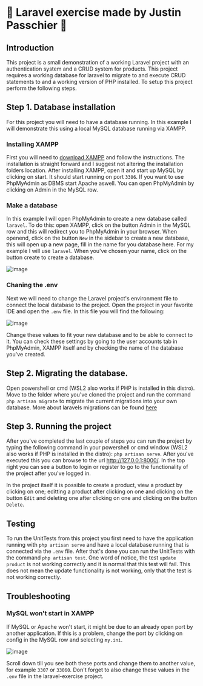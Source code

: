 # 🧱 Laravel exercise made by Justin Passchier 🧱

## Introduction
This project is a small demonstration of a working Laravel project with an authentication system and a CRUD system for products. This project requires a working database for laravel to migrate to and execute CRUD statements to and a working version of PHP installed. To setup this project perform the following steps.

## Step 1. Database installation
For this project you will need to have a database running. In this example I will demonstrate this using a local MySQL database running via XAMPP.

### Installing XAMPP

First you will need to [download XAMPP](https://www.apachefriends.org/index.html) and follow the instructions. The installation is straight forward and I suggest not altering the installation folders location. After installing XAMPP, open it and start up MySQL by clicking on start. It should start running on port `3306`. If you want to use PhpMyAdmin as DBMS start Apache aswell. You can open PhpMyAdmin by clicking on Admin in the MySQL row.

### Make a database

In this example I will open PhpMyAdmin to create a new database called `laravel`. To do this: open XAMPP, click on the button Admin in the MySQL row and this will redirect you to PhpMyAdmin in your browser. When openend, click on the button `New` in the sidebar to create a new database, this will open up a new page, fill in the name for you database here. For my example I will use `laravel`. When you've chosen your name, click on the button create to create a database.

![image](https://user-images.githubusercontent.com/32838627/143496288-d2d00c81-fc73-40a1-9f55-025061a8d541.png)


### Chaning the .env

Next we will need to change the Laravel project's environment file to connect the local database to the project. Open the project in your favorite IDE and open the `.env` file. In this file you will find the following:

![image](https://user-images.githubusercontent.com/32838627/143496035-51fe9b1b-09df-44a1-8711-db18c6ffc67d.png)

Change these values to fit your new database and to be able to connect to it. You can check these settings by going to the user accounts tab in PhpMyAdmin, XAMPP itself and by checking the name of the database you've created.

## Step 2. Migrating the database.

Open powershell or cmd (WSL2 also works if PHP is installed in this distro). Move to the folder where you've cloned the project and run the command `php artisan migrate` to migrate the current migrations into your own database. More about laravels migrations can be found [here](https://laravel.com/docs/8.x/migrations)

## Step 3. Running the project 

After you've completed the last couple of steps you can run the project by typing the following command in your powershell or cmd window (WSL2 also works if PHP is installed in the distro): `php artisan serve`. After you've executed this you can browse to the url http://127.0.0.1:8000/. In the top right you can see a button to login or register to go to the functionality of the project after you've logged in. 

In the project itself it is possible to create a product, view a product by clicking on one; editting a product after clicking on one and clicking on the button `Edit` and deleting one after clicking on one and clicking on the button `Delete`.

## Testing

To run the UnitTests from this project you first need to have the application running with `php artisan serve` and have a local database running that is connected via the `.env` file. After that's done you can run the UnitTests with the command `php artisan test`. One word of notice, the test `update product` is not working correctly and it is normal that this test will fail. This does not mean the update functionality is not working, only that the test is not working correctly.


## Troubleshooting

### MySQL won't start in XAMPP

If MySQL or Apache won't start, it might be due to an already open port by another application. If this is a problem, change the port by clicking on config in the MySQL row and selecting `my.ini`. 

![image](https://user-images.githubusercontent.com/32838627/143495212-8e8eba6e-2bbb-4f4b-834d-b89678f8b844.png)

Scroll down till you see both these ports and change them to another value, for example `3307` or `33060`. Don't forget to also change these values in the `.env` file in the laravel-exercise project.
